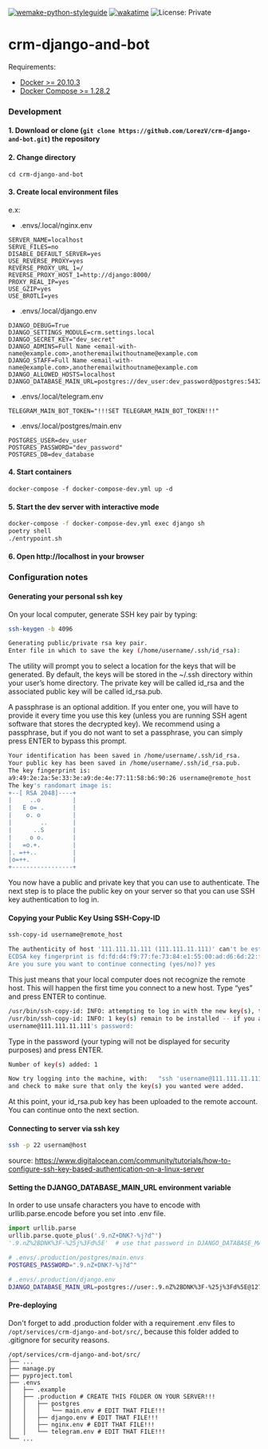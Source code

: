 [![wemake-python-styleguide](https://img.shields.io/badge/style-wemake-000000.svg)](https://github.com/wemake-services/wemake-python-styleguide)
[![wakatime](https://wakatime.com/badge/github/LorezV/crm-django-and-bot.svg)](https://wakatime.com/badge/github/LorezV/crm-django-and-bot)
![License: Private](https://img.shields.io/badge/License-Private-black.svg)

# crm-django-and-bot

Requirements:

- [Docker >= 20.10.3](https://docs.docker.com/engine/install/)
- [Docker Compose >= 1.28.2](https://docs.docker.com/compose/install/)

### Development

#### 1. Download or clone (`git clone https://github.com/LorezV/crm-django-and-bot.git`) the repository

#### 2. Change directory

```cd crm-django-and-bot```

#### 3. Create local environment files
e.x:
- .envs/.local/nginx.env
```env
SERVER_NAME=localhost
SERVE_FILES=no
DISABLE_DEFAULT_SERVER=yes
USE_REVERSE_PROXY=yes
REVERSE_PROXY_URL_1=/
REVERSE_PROXY_HOST_1=http://django:8000/
PROXY_REAL_IP=yes
USE_GZIP=yes
USE_BROTLI=yes
```
- .envs/.local/django.env
```env
DJANGO_DEBUG=True
DJANGO_SETTINGS_MODULE=crm.settings.local
DJANGO_SECRET_KEY="dev_secret"
DJANGO_ADMINS=Full Name <email-with-name@example.com>,anotheremailwithoutname@example.com
DJANGO_STAFF=Full Name <email-with-name@example.com>,anotheremailwithoutname@example.com
DJANGO_ALLOWED_HOSTS=localhost
DJANGO_DATABASE_MAIN_URL=postgres://dev_user:dev_password@postgres:5432/dev_database
```
- .envs/.local/telegram.env
```env
TELEGRAM_MAIN_BOT_TOKEN="!!!SET TELEGRAM_MAIN_BOT_TOKEN!!!"
```
- .envs/.local/postgres/main.env
```env
POSTGRES_USER=dev_user
POSTGRES_PASSWORD="dev_password"
POSTGRES_DB=dev_database
```

#### 4. Start containers

```docker-compose -f docker-compose-dev.yml up -d```

#### 5. Start the dev server with interactive mode

```sh
docker-compose -f docker-compose-dev.yml exec django sh
poetry shell
./entrypoint.sh
```

#### 6. Open http://localhost in your browser

### Configuration notes

#### Generating your personal ssh key

On your local computer, generate SSH key pair by typing:

```bash
ssh-keygen -b 4096
```
```bash
Generating public/private rsa key pair.
Enter file in which to save the key (/home/username/.ssh/id_rsa):
```

The utility will prompt you to select a location for the keys that will be generated. By default, the keys will be stored in the ~/.ssh directory within your user’s home directory. The private key will be called id_rsa and the associated public key will be called id_rsa.pub.

A passphrase is an optional addition. If you enter one, you will have to provide it every time you use this key (unless you are running SSH agent software that stores the decrypted key). We recommend using a passphrase, but if you do not want to set a passphrase, you can simply press ENTER to bypass this prompt.

```bash
Your identification has been saved in /home/username/.ssh/id_rsa.
Your public key has been saved in /home/username/.ssh/id_rsa.pub.
The key fingerprint is:
a9:49:2e:2a:5e:33:3e:a9:de:4e:77:11:58:b6:90:26 username@remote_host
The key's randomart image is:
+--[ RSA 2048]----+
|     ..o         |
|   E o= .        |
|    o. o         |
|        ..       |
|      ..S        |
|     o o.        |
|   =o.+.         |
|. =++..          |
|o=++.            |
+-----------------+
```

You now have a public and private key that you can use to authenticate. The next step is to place the public key on your server so that you can use SSH key authentication to log in.

#### Copying your Public Key Using SSH-Copy-ID

```bash
ssh-copy-id username@remote_host
```
```bash
The authenticity of host '111.111.11.111 (111.111.11.111)' can't be established.
ECDSA key fingerprint is fd:fd:d4:f9:77:fe:73:84:e1:55:00:ad:d6:6d:22:fe.
Are you sure you want to continue connecting (yes/no)? yes
```

This just means that your local computer does not recognize the remote host. This will happen the first time you connect to a new host. Type “yes” and press ENTER to continue.

```bash
/usr/bin/ssh-copy-id: INFO: attempting to log in with the new key(s), to filter out any that are already installed
/usr/bin/ssh-copy-id: INFO: 1 key(s) remain to be installed -- if you are prompted now it is to install the new keys
username@111.111.11.111's password:
```

Type in the password (your typing will not be displayed for security purposes) and press ENTER.

```bash
Number of key(s) added: 1

Now try logging into the machine, with:   "ssh 'username@111.111.11.111'"
and check to make sure that only the key(s) you wanted were added.
```

At this point, your id_rsa.pub key has been uploaded to the remote account. You can continue onto the next section.

#### Connecting to server via ssh key

```bash
ssh -p 22 usernam@host
```

source: https://www.digitalocean.com/community/tutorials/how-to-configure-ssh-key-based-authentication-on-a-linux-server

#### Setting the DJANGO_DATABASE_MAIN_URL environment variable
In order to use unsafe characters you have to encode with urllib.parse.encode before you set into .env file.
```python
import urllib.parse
urllib.parse.quote_plus('.9.nZ+DNK?-%j?d^')
'.9.nZ%2BDNK%3F-%25j%3Fd%5E'  # use that password in DJANGO_DATABASE_MAIN_URL
```

```bash
# .envs/.production/postgres/main.envs
POSTGRES_PASSWORD=".9.nZ+DNK?-%j?d^"

# .envs/.production/django.env
DJANGO_DATABASE_MAIN_URL=postgres://user:.9.nZ%2BDNK%3F-%25j%3Fd%5E@127.0.0.1:5432/database
```

#### Pre-deploying
Don't forget to add .production folder with a requirement .env files to `/opt/services/crm-django-and-bot/src/`, 
because this folder added to .gitignore for security reasons.
```
/opt/services/crm-django-and-bot/src/
├── ...
├── manage.py
├── pyproject.toml
├── .envs
│   ├── .example
│   ├── .production # CREATE THIS FOLDER ON YOUR SERVER!!!
│   │   ├── postgres
│   │   │   └── main.env # EDIT THAT FILE!!!
│   │   ├── django.env # EDIT THAT FILE!!!
│   │   ├── nginx.env # EDIT THAT FILE!!!
│   │   └── telegram.env # EDIT THAT FILE!!!
└── ...
```
